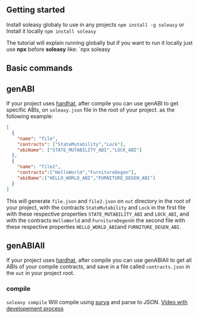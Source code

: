 
## Getting started
Install soleasy globaly to use in any projects
`npm install -g soleasy`
or Install it locally 
`npm install soleasy`

The tutorial will explain running globally but if you want to run it locally just use **npx** before **soleasy** like:
`npx soleasy
## Basic commands

## genABI
If your project uses [hardhat](https://www.npmjs.com/package/hardhat), after compile you can use genABI to get specific ABIs, on `soleasy.json` file in the root of your project. as the following example:
```json
[
  {
    "name": "file",
    "contracts": ["StateMutability","Lock"],
    "abiName": ["STATE_MUTABILITY_ABI","LOCK_ABI"]
  },
  {
    "name": "file2",
    "contracts":["HelloWorld","FurnitureDegen"],
    "abiName":["HELLO_WORLD_ABI","FURNITURE_DEGEN_ABI"]
  }
]
```

This will generate `file.json` and `file2.json` on `out` directory in the root of your project, with the contracts `StateMutability` and `Lock` in the first file with these respective properties `STATE_MUTABILITY_ABI` and `LOCK_ABI`, and with the contracts `HelloWorld` and `FurnitureDegen`in the second file  with these respective properties `HELLO_WORLD_ABI`and `FURNITURE_DEGEN_ABI`.
## genABIAll
If your project uses [hardhat](https://www.npmjs.com/package/hardhat), after compile you can use genABIAll to get all ABIs of your compile contracts, and save in a file called `contracts.json` in the `out` in your project root.
### compile
`soleasy compile`
Will compile using [surya](https://www.npmjs.com/package/surya) and parse to JSON.
[Video with developement process](https://www.youtube.com/playlist?list=PLbWtSW17vSe7a6ZPTghUbSJZM8rijBprr)
